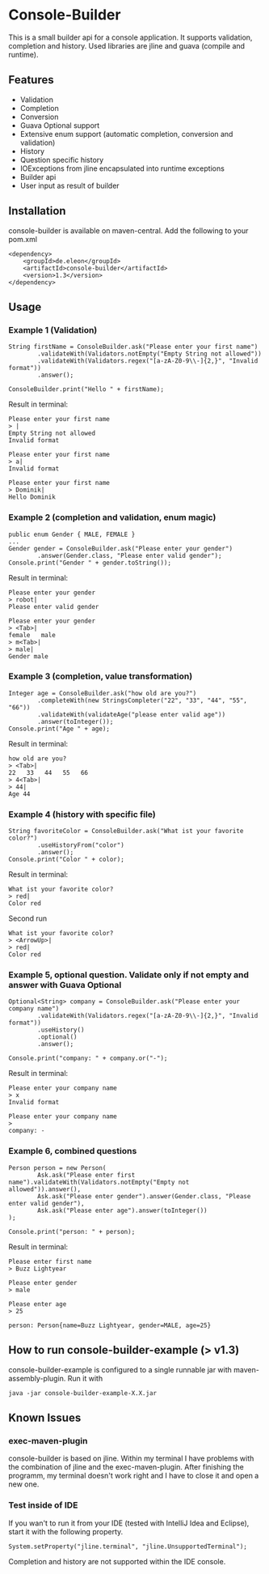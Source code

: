 # Console-Builder

This is a small builder api for a console application. It supports validation, completion and history. Used libraries are jline and guava (compile and runtime).

## Features
* Validation
* Completion
* Conversion
* Guava Optional support
* Extensive enum support (automatic completion, conversion and validation)
* History
* Question specific history                                   
* IOExceptions from jline encapsulated into runtime exceptions
* Builder api
* User input as result of builder

## Installation

console-builder is available on maven-central. Add the following to your pom.xml

    <dependency>
        <groupId>de.eleon</groupId>
        <artifactId>console-builder</artifactId>
        <version>1.3</version>
    </dependency>

## Usage

### Example 1 (Validation)
    
    String firstName = ConsoleBuilder.ask("Please enter your first name")
            .validateWith(Validators.notEmpty("Empty String not allowed"))
            .validateWith(Validators.regex("[a-zA-Z0-9\\-]{2,}", "Invalid format"))
            .answer();
            
    ConsoleBuilder.print("Hello " + firstName);
    
Result in terminal: 
    
    Please enter your first name
    > |
    Empty String not allowed
    Invalid format
                      
    Please enter your first name
    > a|
    Invalid format  
                      
    Please enter your first name
    > Dominik|
    Hello Dominik
    
### Example 2 (completion and validation, enum magic)
              
    public enum Gender { MALE, FEMALE }
    ...                                
    Gender gender = ConsoleBuilder.ask("Please enter your gender")
            .answer(Gender.class, "Please enter valid gender");
    Console.print("Gender " + gender.toString());  
    
Result in terminal: 

    Please enter your gender     
    > robot|
    Please enter valid gender
    
    Please enter your gender
    > <Tab>|
    female   male 
    > m<Tab>| 
    > male|
    Gender male

### Example 3 (completion, value transformation)
                                                    
    Integer age = ConsoleBuilder.ask("how old are you?")
            .completeWith(new StringsCompleter("22", "33", "44", "55", "66"))
            .validateWith(validateAge("please enter valid age"))
            .answer(toInteger());          
    Console.print("Age " + age);  
    
    
Result in terminal: 

    how old are you?
    > <Tab>|
    22   33   44   55   66   
    > 4<Tab>|
    > 44|
    Age 44
    
    
### Example 4 (history with specific file)
    
    String favoriteColor = ConsoleBuilder.ask("What ist your favorite color?")
            .useHistoryFrom("color")
            .answer();                                   
    Console.print("Color " + color); 
    
Result in terminal: 

    What ist your favorite color?
    > red|
    Color red
    
Second run

    What ist your favorite color?
    > <ArrowUp>|
    > red|     
    Color red


### Example 5, optional question. Validate only if not empty and answer with Guava Optional

    Optional<String> company = ConsoleBuilder.ask("Please enter your company name")
            .validateWith(Validators.regex("[a-zA-Z0-9\\-]{2,}", "Invalid format"))
            .useHistory()
            .optional()
            .answer();

    Console.print("company: " + company.or("-");

Result in terminal:

    Please enter your company name
    > x
    Invalid format

    Please enter your company name
    >
    company: -


### Example 6, combined questions

    Person person = new Person(
            Ask.ask("Please enter first name").validateWith(Validators.notEmpty("Empty not allowed")).answer(),
            Ask.ask("Please enter gender").answer(Gender.class, "Please enter valid gender"),
            Ask.ask("Please enter age").answer(toInteger())
    );

    Console.print("person: " + person);

Result in terminal: 

    Please enter first name
    > Buzz Lightyear
    
    Please enter gender
    > male 
    
    Please enter age
    > 25
    
    person: Person{name=Buzz Lightyear, gender=MALE, age=25}
    

## How to run console-builder-example (> v1.3)

console-builder-example is configured to a single runnable jar with maven-assembly-plugin. Run it with 

    java -jar console-builder-example-X.X.jar


## Known Issues
    
### exec-maven-plugin    
        
console-builder is based on jline. Within my terminal I have problems with the combination of jline and the exec-maven-plugin. After finishing the programm, my terminal doesn't work right and I have to close it and open a new one.

### Test inside of IDE

If you wan't to run it from your IDE (tested with IntelliJ Idea and Eclipse), start it with the following property.

    System.setProperty("jline.terminal", "jline.UnsupportedTerminal");
    
Completion and history are not supported within the IDE console.

